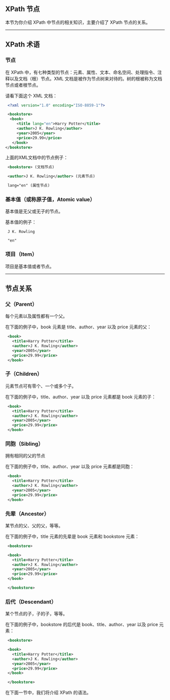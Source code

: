## XPath 节点

本节为你介绍 XPath 中节点的相关知识，主要介绍了 XPath 节点的关系。

------

## XPath 术语

### 节点

在 XPath 中，有七种类型的节点：元素、属性、文本、命名空间、处理指令、注释以及文档（根）节点。XML 文档是被作为节点树来对待的。树的根被称为文档节点或者根节点。

请看下面这个 XML 文档：
```xml
 <?xml version="1.0" encoding="ISO-8859-1"?>

 <bookstore>
  <book>
     <title lang="en">Harry Potter</title>
     <author>J K. Rowling</author>
     <year>2005</year>
     <price>29.99</price>
   </book>
</bookstore> 
```
上面的XML文档中的节点例子：
```xml
 <bookstore> (文档节点)

 <author>J K. Rowling</author> (元素节点)

 lang="en" (属性节点) 
```
### 基本值（或称原子值，Atomic value）

基本值是无父或无子的节点。

基本值的例子：
```
 J K. Rowling

 "en" 
```
### 项目（Item）

项目是基本值或者节点。

------

## 节点关系

### 父（Parent）

每个元素以及属性都有一个父。

在下面的例子中，book 元素是 title、author、year 以及 price 元素的父：
```xml
 <book>
   <title>Harry Potter</title>
   <author>J K. Rowling</author>
   <year>2005</year>
   <price>29.99</price>
 </book> 
```
### 子（Children）

元素节点可有零个、一个或多个子。

在下面的例子中，title、author、year 以及 price 元素都是 book 元素的子：
```xml
 <book>
   <title>Harry Potter</title>
   <author>J K. Rowling</author>
   <year>2005</year>
   <price>29.99</price>
 </book> 
```
### 同胞（Sibling）

拥有相同的父的节点

在下面的例子中，title、author、year 以及 price 元素都是同胞：
```xml
 <book>
   <title>Harry Potter</title>
   <author>J K. Rowling</author>
   <year>2005</year>
   <price>29.99</price>
 </book> 
```
### 先辈（Ancestor）

某节点的父、父的父，等等。

在下面的例子中，title 元素的先辈是 book 元素和 bookstore 元素：
```xml
 <bookstore>

 <book>
   <title>Harry Potter</title>
   <author>J K. Rowling</author>
   <year>2005</year>
   <price>29.99</price>
 </book>

 </bookstore> 
```
### 后代（Descendant）

某个节点的子，子的子，等等。

在下面的例子中，bookstore 的后代是 book、title、author、year 以及 price 元素：
```xml
 <bookstore>

 <book>
   <title>Harry Potter</title>
   <author>J K. Rowling</author>
   <year>2005</year>
   <price>29.99</price>
 </book>

 </bookstore> 
```
在下面一节中，我们将介绍 XPath 的语法。